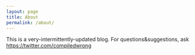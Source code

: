 ```yaml
---
layout: page
title: About
permalink: /about/
---
```


This is a very-intermittently-updated blog. For questions&suggestions, ask https://twitter.com/compiledwrong
